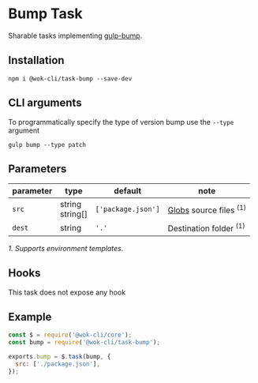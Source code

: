 # Bump Task

Sharable tasks implementing [gulp-bump](https://www.npmjs.com/package/gulp-bump).

## Installation

```
npm i @wok-cli/task-bump --save-dev
```

## CLI arguments

To programmatically specify the type of version bump use the `--type` argument

```
gulp bump --type patch
```

## Parameters

| parameter | type               | default            | note                                   |
| --------- | ------------------ | ------------------ | -------------------------------------- |
| `src`     | string<br>string[] | `['package.json']` | [Globs][1] source files <sup>(1)</sup> |
| `dest`    | string             | `'.'`              | Destination folder <sup>(1)</sup>      |

_1. Supports environment templates._

[1]: https://gulpjs.com/docs/en/api/concepts#globs

## Hooks

This task does not expose any hook

## Example

```js
const $ = require('@wok-cli/core');
const bump = require('@wok-cli/task-bump');

exports.bump = $.task(bump, {
  src: ['./package.json'],
});
```
